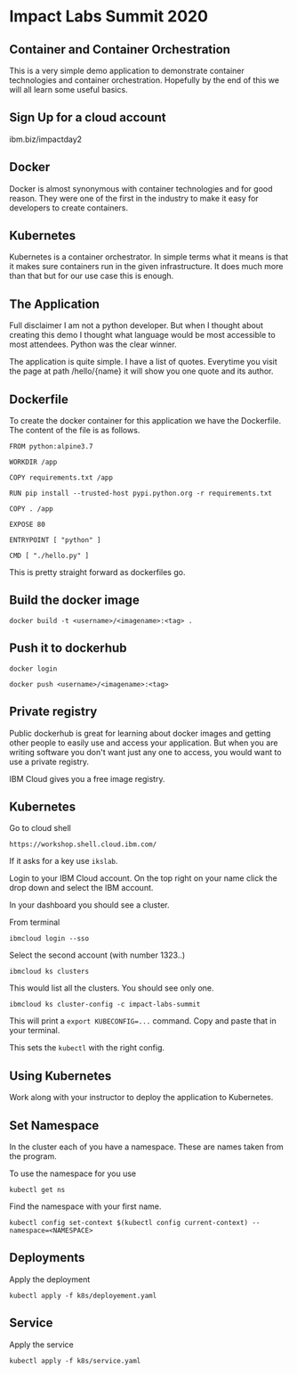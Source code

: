# Impact Labs Summit 2020

## Container and Container Orchestration

This is a very simple demo application to demonstrate container technologies and container orchestration. Hopefully by the end of this we will all learn some useful basics. 

## Sign Up for a cloud account

ibm.biz/impactday2

## Docker

Docker is almost synonymous with container technologies and for good reason. They were one of the first in the industry to make it easy for developers to create containers.

## Kubernetes

Kubernetes is a container orchestrator. In simple terms what it means is that it makes sure containers run in the given infrastructure. It does much more than that but for our use case this is enough. 

## The Application

Full disclaimer I am not a python developer. But when I thought about creating this demo I thought what language would be most accessible to most attendees. Python was the clear winner.

The application is quite simple. I have a list of quotes. Everytime you visit the page at path /hello/{name} it will show you one quote and its author.

## Dockerfile

To create the docker container for this application we have the Dockerfile. The content of the file is as follows.

```
FROM python:alpine3.7

WORKDIR /app

COPY requirements.txt /app

RUN pip install --trusted-host pypi.python.org -r requirements.txt 

COPY . /app

EXPOSE 80

ENTRYPOINT [ "python" ]

CMD [ "./hello.py" ]
```

This is pretty straight forward as dockerfiles go. 

## Build the docker image

```
docker build -t <username>/<imagename>:<tag> .
```

## Push it to dockerhub

```
docker login
```

```
docker push <username>/<imagename>:<tag>
```

## Private registry

Public dockerhub is great for learning about docker images and getting other people to easily use and access your application. But when you are writing software you don't want just any one to access, you would want to use a private registry. 

IBM Cloud gives you a free image registry.



## Kubernetes

Go to cloud shell

```
https://workshop.shell.cloud.ibm.com/
```

If it asks for a key use `ikslab`.

Login to your IBM Cloud account. On the top right on your name click the drop down and select the IBM account. 

In your dashboard you should see a cluster. 

From terminal

```
ibmcloud login --sso
```

Select the second account (with number 1323..)

```
ibmcloud ks clusters
```

This would list all the clusters. You should see only one.

```
ibmcloud ks cluster-config -c impact-labs-summit
```

This will print a `export KUBECONFIG=...` command. Copy and paste that in your terminal.

This sets the `kubectl` with the right config.

## Using Kubernetes

Work along with your instructor to deploy the application to Kubernetes.

## Set Namespace

In the cluster each of you have a namespace. These are names taken from the program.

To use the namespace for you use 

```
kubectl get ns
```

Find the namespace with your first name.

```
kubectl config set-context $(kubectl config current-context) --namespace=<NAMESPACE>
```

## Deployments

Apply the deployment

```
kubectl apply -f k8s/deployement.yaml
```

## Service

Apply the service

```
kubectl apply -f k8s/service.yaml
```
